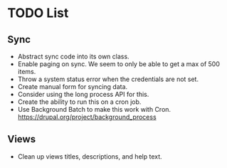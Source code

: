 TODO List
=========

Sync
----

* Abstract sync code into its own class.
* Enable paging on sync. We seem to only be able to get a max of 500 items.
* Throw a system status error when the credentials are not set.
* Create manual form for syncing data.
* Consider using the long process API for this.
* Create the ability to run this on a cron job.
* Use Background Batch to make this work with Cron. https://drupal.org/project/background_process

Views
-----

* Clean up views titles, descriptions, and help text.